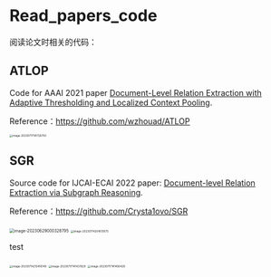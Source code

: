 # Read_papers_code
阅读论文时相关的代码：

## ATLOP

Code for AAAI 2021 paper [Document-Level Relation Extraction with Adaptive Thresholding and Localized Context Pooling](https://arxiv.org/abs/2010.11304).

Reference：https://github.com/wzhouad/ATLOP

<img src="C:/Users/69014/Desktop/Github%E5%9B%BE%E5%BA%8A/local_image/image-20230717141726750.png" alt="image-20230717141726750" style="zoom:33%;" />

## SGR

Source code for IJCAI-ECAI 2022 paper: [Document-level Relation Extraction via Subgraph Reasoning](https://www.ijcai.org/proceedings/2022/0601.pdf).

Reference：https://github.com/Crysta1ovo/SGR

<img src="C:/Users/69014/Desktop/Github%E5%9B%BE%E5%BA%8A/local_image/image-20230629000328795.png" alt="image-20230629000328795" style="zoom:50%;" />

<img src="C:/Users/69014/Desktop/Github%E5%9B%BE%E5%BA%8A/local_image/image-20230714204510575.png" alt="image-20230714204510575" style="zoom: 33%;" />

test

<img src="C:/Users/69014/Desktop/Github%E5%9B%BE%E5%BA%8A/local_image/image-20230714213416149-1689574518658-1.png" alt="image-20230714213416149" style="zoom:33%;" />

<img src="C:/Users/69014/Desktop/Github%E5%9B%BE%E5%BA%8A/local_image/image-20230717141437629-1689574518658-2.png" alt="image-20230717141437629" style="zoom:33%;" />

<img src="C:/Users/69014/Desktop/Github%E5%9B%BE%E5%BA%8A/local_image/image-20230717141456429-1689574518658-3.png" alt="image-20230717141456429" style="zoom: 33%;" />
